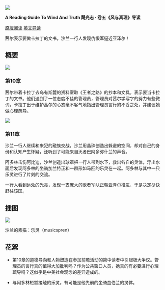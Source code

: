 ![](https://reactormag.com/wp-content/uploads/2024/07/Wind-and-Truth-series-header-simplified-1100x550.png)

**A Reading Guide To Wind And Truth
飓光志 · 卷五《风与真理》导读**

[原版阅读](https://reactormag.com/read-wind-and-truth-by-brandon-sanderson-chapters-10-and-11/)
[英文导读](https://reactormag.com/wind-and-truth-read-along-discussion-chapters-10-and-11/ )

茜尔表示要做卡拉丁的文书，沙兰一行人发现仇恨军逼近亚泽尔！

## 概要

![](https://reactormag.com/wp-content/uploads/2024/08/Wind-and-Truth-Chapter-Arch-Chapter-10-1100x650.png)

### 第10章

茜尔带着卡拉丁去乌有斯麓的资料室取《王者之路》的抄本和文具，表示要当卡拉丁的文书。他们遇到了一位态度不佳的管理员，管理员对茜尔学写字的努力有些微词，卡拉丁出于维护茜尔的心态毫不客气地指出管理员言行的不妥之处，并建议她做心理疏导。

![](https://reactormag.com/wp-content/uploads/2024/08/Wind-and-Truth-Chapter-Arch-Chapter-11-1100x601.png)

### 第11章

沙兰一行人继续和来犯的融族交战，沙兰用晶珠创造出躲避的空间，却对自己的身份和认知产生怀疑，还听到了可能来自灭者巴阿多弥什兰的声音。

阿多林击伤阿比迪，沙兰创造出球罩把一行人带到水下，救出各自的灵体，浮出水面后发现阿多林的坐骑加兰特正和一群形如马匹的乐灵在一起。阿多林与其中一只乐灵进行了片刻的交流。

一行人看到远处的光亮，发现一支庞大的歌者军队正朝亚泽尔推进，于是决定尽快赶往该国。

## 插图

![](https://reactormag.com/wp-content/uploads/2024/08/Wind-and-Truth-art-musicspren.jpg)

沙兰的素描：乐灵（musicspren）

## 花絮

- 第10章的道德导向和人物塑造在参加前瞻活动的简中读者中引起极大争议。管理员的言行真的值得大加批判吗？作为公共窗口人员，她真的有必要进行心理疏导吗？这似乎是中美社会观念的差异造成的。

- 与阿多林短暂接触的乐灵，有可能是他先前的坐骑血伯兰的灵体。